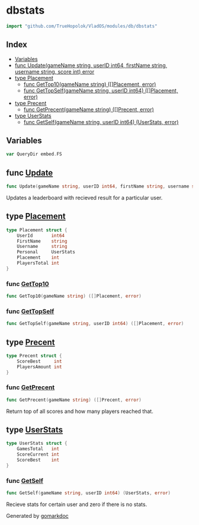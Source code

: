 <!-- Code generated by gomarkdoc. DO NOT EDIT -->

# dbstats

```go
import "github.com/TrueHopolok/VladOS/modules/db/dbstats"
```

## Index

- [Variables](<#variables>)
- [func Update\(gameName string, userID int64, firstName string, username string, score int\) error](<#Update>)
- [type Placement](<#Placement>)
  - [func GetTop10\(gameName string\) \(\[\]Placement, error\)](<#GetTop10>)
  - [func GetTopSelf\(gameName string, userID int64\) \(\[\]Placement, error\)](<#GetTopSelf>)
- [type Precent](<#Precent>)
  - [func GetPrecent\(gameName string\) \(\[\]Precent, error\)](<#GetPrecent>)
- [type UserStats](<#UserStats>)
  - [func GetSelf\(gameName string, userID int64\) \(UserStats, error\)](<#GetSelf>)


## Variables

<a name="QueryDir"></a>

```go
var QueryDir embed.FS
```

<a name="Update"></a>
## func [Update](<https://github.com/TrueHopolok/VladOS/blob/main/modules/db/dbstats/dbstats.go#L76>)

```go
func Update(gameName string, userID int64, firstName string, username string, score int) error
```

Updates a leaderboard with recieved result for a particular user.

<a name="Placement"></a>
## type [Placement](<https://github.com/TrueHopolok/VladOS/blob/main/modules/db/dbstats/dbstats.go#L22-L29>)



```go
type Placement struct {
    UserId       int64
    FirstName    string
    Username     string
    Personal     UserStats
    Placement    int
    PlayersTotal int
}
```

<a name="GetTop10"></a>
### func [GetTop10](<https://github.com/TrueHopolok/VladOS/blob/main/modules/db/dbstats/dbstats.go#L151>)

```go
func GetTop10(gameName string) ([]Placement, error)
```



<a name="GetTopSelf"></a>
### func [GetTopSelf](<https://github.com/TrueHopolok/VladOS/blob/main/modules/db/dbstats/dbstats.go#L155>)

```go
func GetTopSelf(gameName string, userID int64) ([]Placement, error)
```



<a name="Precent"></a>
## type [Precent](<https://github.com/TrueHopolok/VladOS/blob/main/modules/db/dbstats/dbstats.go#L31-L34>)



```go
type Precent struct {
    ScoreBest     int
    PlayersAmount int
}
```

<a name="GetPrecent"></a>
### func [GetPrecent](<https://github.com/TrueHopolok/VladOS/blob/main/modules/db/dbstats/dbstats.go#L37>)

```go
func GetPrecent(gameName string) ([]Precent, error)
```

Return top of all scores and how many players reached that.

<a name="UserStats"></a>
## type [UserStats](<https://github.com/TrueHopolok/VladOS/blob/main/modules/db/dbstats/dbstats.go#L16-L20>)



```go
type UserStats struct {
    GamesTotal   int
    ScoreCurrent int
    ScoreBest    int
}
```

<a name="GetSelf"></a>
### func [GetSelf](<https://github.com/TrueHopolok/VladOS/blob/main/modules/db/dbstats/dbstats.go#L115>)

```go
func GetSelf(gameName string, userID int64) (UserStats, error)
```

Recieve stats for certain user and zero if there is no stats.

Generated by [gomarkdoc](<https://github.com/princjef/gomarkdoc>)
